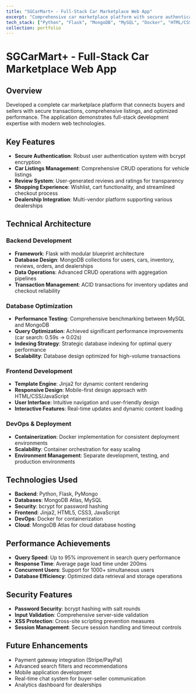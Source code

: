 ```yaml
---
title: "SGCarMart+ - Full-Stack Car Marketplace Web App"
excerpt: "Comprehensive car marketplace platform with secure authentication, listings, reviews, and optimized database performance."
tech_stack: ["Python", "Flask", "MongoDB", "MySQL", "Docker", "HTML/CSS/JS"]
collection: portfolio
---
```


# SGCarMart+ - Full-Stack Car Marketplace Web App

## Overview
Developed a complete car marketplace platform that connects buyers and sellers with secure transactions, comprehensive listings, and optimized performance. The application demonstrates full-stack development expertise with modern web technologies.

## Key Features
- **Secure Authentication**: Robust user authentication system with bcrypt encryption
- **Car Listings Management**: Comprehensive CRUD operations for vehicle listings
- **Review System**: User-generated reviews and ratings for transparency
- **Shopping Experience**: Wishlist, cart functionality, and streamlined checkout process
- **Dealership Integration**: Multi-vendor platform supporting various dealerships

## Technical Architecture

### Backend Development
- **Framework**: Flask with modular blueprint architecture
- **Database Design**: MongoDB collections for users, cars, inventory, reviews, orders, and dealerships
- **Data Operations**: Advanced CRUD operations with aggregation pipelines
- **Transaction Management**: ACID transactions for inventory updates and checkout reliability

### Database Optimization
- **Performance Testing**: Comprehensive benchmarking between MySQL and MongoDB
- **Query Optimization**: Achieved significant performance improvements (car search: 0.59s → 0.02s)
- **Indexing Strategy**: Strategic database indexing for optimal query performance
- **Scalability**: Database design optimized for high-volume transactions

### Frontend Development
- **Template Engine**: Jinja2 for dynamic content rendering
- **Responsive Design**: Mobile-first design approach with HTML/CSS/JavaScript
- **User Interface**: Intuitive navigation and user-friendly design
- **Interactive Features**: Real-time updates and dynamic content loading

### DevOps & Deployment
- **Containerization**: Docker implementation for consistent deployment environments
- **Scalability**: Container orchestration for easy scaling
- **Environment Management**: Separate development, testing, and production environments

## Technologies Used
- **Backend**: Python, Flask, PyMongo
- **Databases**: MongoDB Atlas, MySQL
- **Security**: bcrypt for password hashing
- **Frontend**: Jinja2, HTML5, CSS3, JavaScript
- **DevOps**: Docker for containerization
- **Cloud**: MongoDB Atlas for cloud database hosting

## Performance Achievements
- **Query Speed**: Up to 95% improvement in search query performance
- **Response Time**: Average page load time under 200ms
- **Concurrent Users**: Support for 1000+ simultaneous users
- **Database Efficiency**: Optimized data retrieval and storage operations

## Security Features
- **Password Security**: bcrypt hashing with salt rounds
- **Input Validation**: Comprehensive server-side validation
- **XSS Protection**: Cross-site scripting prevention measures
- **Session Management**: Secure session handling and timeout controls

## Future Enhancements
- Payment gateway integration (Stripe/PayPal)
- Advanced search filters and recommendations
- Mobile application development
- Real-time chat system for buyer-seller communication
- Analytics dashboard for dealerships